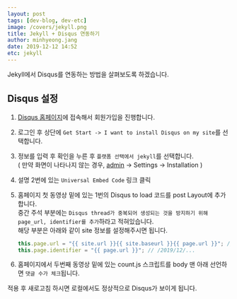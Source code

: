 ```yaml
---
layout: post
tags: [dev-blog, dev-etc]
image: /covers/jekyll.png
title: Jekyll + Disqus 연동하기
author: minhyeong.jang
date: 2019-12-12 14:52
etc: jekyll
---
```


Jekyll에서 Disqus를 연동하는 방법을 살펴보도록 하겠습니다.

## Disqus 설정

1. [Disqus 홈페이지](https://disqus.com/)에 접속해서 회원가입을 진행합니다.

2. 로그인 후 상단에 `Get Start -> I want to install Disqus on my site`를 선택합니다.

3. 정보를 입력 후 확인을 누른 후 `플랫폼 선택에서 jekyll`를 선택합니다.  
   ( 만약 화면이 나타나지 않는 경우, [admin](https://disqus.com/admin/) -> Settings -> Installation )

4. 설명 2번에 있는 `Universal Embed Code` 링크 클릭

5. 홈페이지 첫 동영상 밑에 있는 1번의 Disqus to load 코드를 post Layout에 추가합니다.  
   중간 주석 부분에는 `Disqus thread가 중복되어 생성되는 것을 방지하기 위해 page_url, identifier를 추가`하라고 적혀있습니다.  
   해당 부분은 아래와 같이 site 정보를 설정해주시면 됩니다.

   ```js
   this.page.url = "{{ site.url }}{{ site.baseurl }}{{ page.url }}"; // minhyeong-jang.github.com/doriri/2019/12/...
   this.page.identifier = "{{ page.url }}"; // /2019/12/...
   ```

6. 홈페이지에서 두번째 동영상 밑에 있는 count.js 스크립트를 body 맨 아래 선언하면 `댓글 수가 체크`됩니다.

적용 후 새로고침 하시면 로컬에서도 정상적으로 Disqus가 보이게 됩니다.
